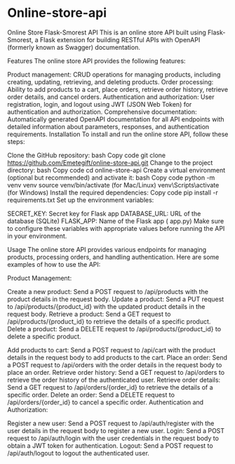 # Online-store-api

Online Store Flask-Smorest API
This is an online store API built using Flask-Smorest, a Flask extension for building RESTful APIs with OpenAPI (formerly known as Swagger) documentation.

Features
The online store API provides the following features:

Product management: CRUD operations for managing products, including creating, updating, retrieving, and deleting products.
Order processing: Ability to add products to a cart, place orders, retrieve order history, retrieve order details, and cancel orders.
Authentication and authorization: User registration, login, and logout using JWT (JSON Web Token) for authentication and authorization.
Comprehensive documentation: Automatically generated OpenAPI documentation for all API endpoints with detailed information about parameters, responses, and authentication requirements.
Installation
To install and run the online store API, follow these steps:

Clone the GitHub repository:
bash
Copy code
git clone https://github.com/Emetegift/online-store-api.git
Change to the project directory:
bash
Copy code
cd online-store-api
Create a virtual environment (optional but recommended) and activate it:
bash
Copy code
python -m venv venv
source venv/bin/activate (for Mac/Linux)
venv\Scripts\activate (for Windows)
Install the required dependencies:
Copy code
pip install -r requirements.txt
Set up the environment variables:

SECRET_KEY: Secret key for Flask app
DATABASE_URL: URL of the database (SQLite)
FLASK_APP: Name of the Flask app ( app.py)
Make sure to configure these variables with appropriate values before running the API in your environment.

Usage
The online store API provides various endpoints for managing products, processing orders, and handling authentication. Here are some examples of how to use the API:

Product Management:

Create a new product: Send a POST request to /api/products with the product details in the request body.
Update a product: Send a PUT request to /api/products/{product_id} with the updated product details in the request body.
Retrieve a product: Send a GET request to /api/products/{product_id} to retrieve the details of a specific product.
Delete a product: Send a DELETE request to /api/products/{product_id} to delete a specific product.


Add products to cart: Send a POST request to /api/cart with the product details in the request body to add products to the cart.
Place an order: Send a POST request to /api/orders with the order details in the request body to place an order.
Retrieve order history: Send a GET request to /api/orders to retrieve the order history of the authenticated user.
Retrieve order details: Send a GET request to /api/orders/{order_id} to retrieve the details of a specific order.
Delete an order: Send a DELETE request to /api/orders/{order_id} to cancel a specific order.
Authentication and Authorization:

Register a new user: Send a POST request to /api/auth/register with the user details in the request body to register a new user.
Login: Send a POST request to /api/auth/login with the user credentials in the request body to obtain a JWT token for authentication.
Logout: Send a POST request to /api/auth/logout to logout the authenticated user.
